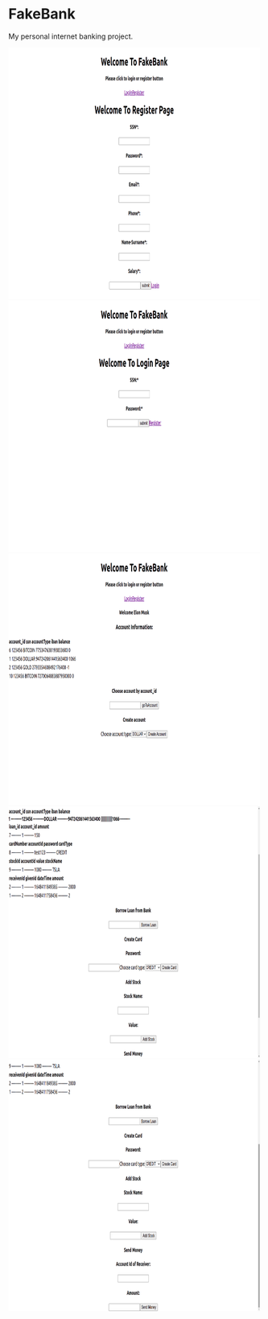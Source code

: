 # FakeBank
My personal internet banking project.

<img src="Pictures/Screenshot from 2022-03-27 23-13-32.png" width = "500" height = "500" >

<img src="Pictures/Screenshot from 2022-03-27 23-13-36.png" width = "500" height = "500" >

<img src="Pictures/Screenshot from 2022-03-27 23-14-02.png" width = "500" height = "500" >

<img src="Pictures/Screenshot from 2022-03-27 23-14-41.png" width = "500" height = "500" >

<img src="Pictures/Screenshot from 2022-03-27 23-14-46.png" width = "500" height = "500" >
